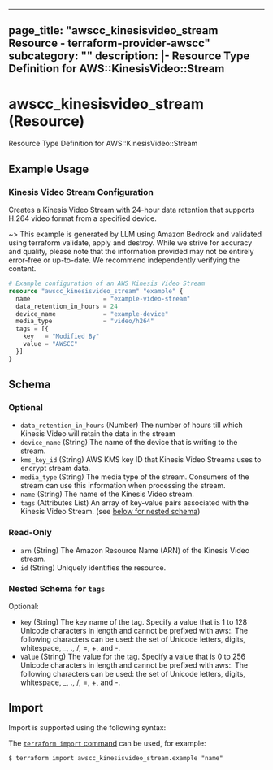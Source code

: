 
---
page_title: "awscc_kinesisvideo_stream Resource - terraform-provider-awscc"
subcategory: ""
description: |-
  Resource Type Definition for AWS::KinesisVideo::Stream
---

# awscc_kinesisvideo_stream (Resource)

Resource Type Definition for AWS::KinesisVideo::Stream

## Example Usage

### Kinesis Video Stream Configuration

Creates a Kinesis Video Stream with 24-hour data retention that supports H.264 video format from a specified device.

~> This example is generated by LLM using Amazon Bedrock and validated using terraform validate, apply and destroy. While we strive for accuracy and quality, please note that the information provided may not be entirely error-free or up-to-date. We recommend independently verifying the content.

```terraform
# Example configuration of an AWS Kinesis Video Stream
resource "awscc_kinesisvideo_stream" "example" {
  name                    = "example-video-stream"
  data_retention_in_hours = 24
  device_name             = "example-device"
  media_type              = "video/h264"
  tags = [{
    key   = "Modified By"
    value = "AWSCC"
  }]
}
```

<!-- schema generated by tfplugindocs -->
## Schema

### Optional

- `data_retention_in_hours` (Number) The number of hours till which Kinesis Video will retain the data in the stream
- `device_name` (String) The name of the device that is writing to the stream.
- `kms_key_id` (String) AWS KMS key ID that Kinesis Video Streams uses to encrypt stream data.
- `media_type` (String) The media type of the stream. Consumers of the stream can use this information when processing the stream.
- `name` (String) The name of the Kinesis Video stream.
- `tags` (Attributes List) An array of key-value pairs associated with the Kinesis Video Stream. (see [below for nested schema](#nestedatt--tags))

### Read-Only

- `arn` (String) The Amazon Resource Name (ARN) of the Kinesis Video stream.
- `id` (String) Uniquely identifies the resource.

<a id="nestedatt--tags"></a>
### Nested Schema for `tags`

Optional:

- `key` (String) The key name of the tag. Specify a value that is 1 to 128 Unicode characters in length and cannot be prefixed with aws:. The following characters can be used: the set of Unicode letters, digits, whitespace, _, ., /, =, +, and -.
- `value` (String) The value for the tag. Specify a value that is 0 to 256 Unicode characters in length and cannot be prefixed with aws:. The following characters can be used: the set of Unicode letters, digits, whitespace, _, ., /, =, +, and -.

## Import

Import is supported using the following syntax:

The [`terraform import` command](https://developer.hashicorp.com/terraform/cli/commands/import) can be used, for example:

```shell
$ terraform import awscc_kinesisvideo_stream.example "name"
```
